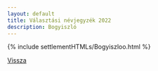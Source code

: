 ```yaml
---
layout: default
title: Választási névjegyzék 2022
description: Bogyiszló
---
```


{% include settlementHTMLs/Bogyiszloo.html %}

[Vissza](./)